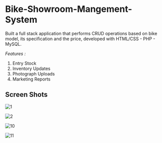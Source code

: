 
# Bike-Showroom-Mangement-System
Built a full stack application that performs CRUD operations based on bike model, its specification and the price, developed with HTML/CSS - PHP - MySQL.

_Features :_
1. Entry Stock
2. Inventory Updates
3. Photograph Uploads
4. Marketing Reports

## Screen Shots

![1](https://user-images.githubusercontent.com/85170315/121812525-c43d4b00-cc85-11eb-8aaa-4ced8a7a96c3.jpg)

![2](https://user-images.githubusercontent.com/85170315/121812571-ee8f0880-cc85-11eb-968a-2b574b90b7c6.jpg)

![10](https://user-images.githubusercontent.com/85170315/121812645-43328380-cc86-11eb-9e12-3a801cf16736.jpg)

![11](https://user-images.githubusercontent.com/85170315/121812791-e97e8900-cc86-11eb-9945-ac27b4a9b50b.png)

